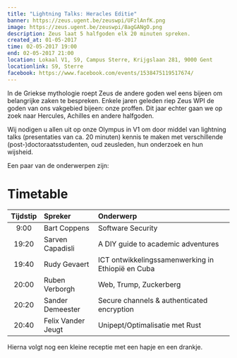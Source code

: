 ```yaml
---
title: "Lightning Talks: Heracles Editie"
banner: https://zeus.ugent.be/zeuswpi/UFzlAnfK.png
image: https://zeus.ugent.be/zeuswpi/8agGANgO.png
description: Zeus laat 5 halfgoden elk 20 minuten spreken.
created_at: 01-05-2017
time: 02-05-2017 19:00
end: 02-05-2017 21:00
location: Lokaal V1, S9, Campus Sterre, Krijgslaan 281, 9000 Gent
locationlink: S9, Sterre
facebook: https://www.facebook.com/events/1538475119517674/
---
```


In de Griekse mythologie roept Zeus de andere goden wel eens bijeen om belangrijke zaken te bespreken. Enkele jaren geleden riep Zeus WPI de goden van ons vakgebied bijeen: onze proffen. Dit jaar echter gaan we op zoek naar Hercules, Achilles en andere halfgoden.

Wij nodigen u allen uit op onze Olympus in V1 om door middel van lightning talks (presentaties van ca. 20 minuten) kennis te maken met verschillende (post-)doctoraatsstudenten, oud zeusleden, hun onderzoek en hun wijsheid.

Een paar van de onderwerpen zijn:

# Timetable

| Tijdstip | Spreker | Onderwerp |
| :------: | :------ | :------- |
| 9:00 | Bart Coppens | Software Security
| 19:20 | Sarven Capadisli | A DIY guide to academic adventures
| 19:40 | Rudy Gevaert | ICT ontwikkelingssamenwerking in Ethiopië en Cuba
| 20:00 | Ruben Verborgh | Web, Trump, Zuckerberg
| 20:20 | Sander Demeester | Secure channels & authenticated encryption
| 20:40 | Felix Vander Jeugt | Unipept/Optimalisatie met Rust

Hierna volgt nog een kleine receptie met een hapje en een drankje.
